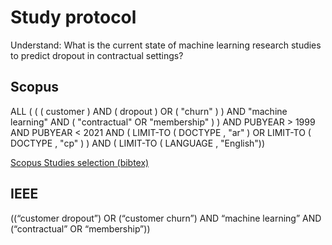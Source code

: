 # Study protocol

Understand: What is the current state of machine learning research studies to predict dropout in contractual settings? 


## Scopus
ALL ( ( ( customer )  AND  ( dropout )  OR  ( "churn" ) )  AND  "machine learning"  AND  ( "contractual"  OR  "membership" ) )  AND  PUBYEAR  >  1999  AND  PUBYEAR  <  2021  AND  ( LIMIT-TO ( DOCTYPE ,  "ar" )  OR  LIMIT-TO ( DOCTYPE ,  "cp" ) )  AND  ( LIMIT-TO ( LANGUAGE ,  "English"))

[Scopus Studies selection (bibtex)](scopus/scopus.bib)

## IEEE
((“customer dropout”) OR (“customer churn”) AND “machine learning” AND (“contractual” OR “membership”))